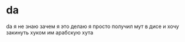 # da
da
я не знаю 
зачем я это делаю
я просто получил мут  в дисе
и хочу закинуть хуком им 
арабскую хута
